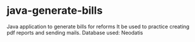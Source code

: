 # java-generate-bills
Java application to generate bills for reforms
It be used to practice creating pdf reports and sending mails.
Database used: Neodatis
